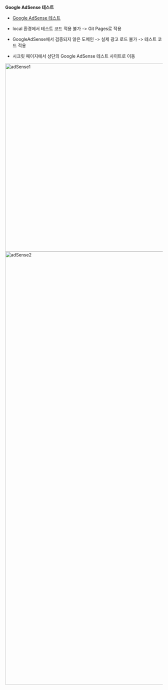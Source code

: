 **Google AdSense 테스트**
- [Google AdSense 테스트](https://ysji-tium.github.io/googleAdsTest/)
- local 환경에서 테스트 코드 적용 불가 -> Git Pages로 적용
- GoogleAdSense에서 검증되지 않은 도메인 -> 실제 광고 로드 불가 -> 테스트 코드 적용

- 시크릿 페이지에서 상단의 Google AdSense 테스트 사이트로 이동

<img width="695" height="602" alt="adSense1" src="https://github.com/user-attachments/assets/23fed03e-c328-408a-aecc-d6a82ed63f18" />
<img width="3439" height="1386" alt="adSense2" src="https://github.com/user-attachments/assets/1a3b6eed-0cb1-4ec1-935d-edc1c93ed860" />
